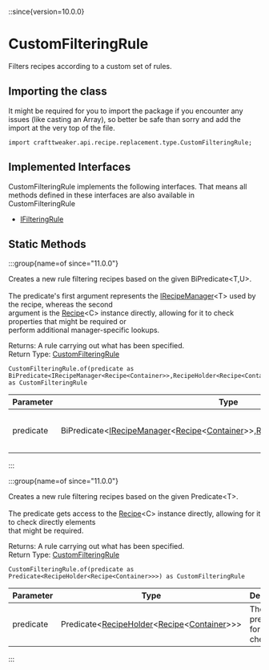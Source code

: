 ::since{version=10.0.0}
# CustomFilteringRule

Filters recipes according to a custom set of rules.

## Importing the class

It might be required for you to import the package if you encounter any issues (like casting an Array), so better be safe than sorry and add the import at the very top of the file.
```zenscript
import crafttweaker.api.recipe.replacement.type.CustomFilteringRule;
```


## Implemented Interfaces
CustomFilteringRule implements the following interfaces. That means all methods defined in these interfaces are also available in CustomFilteringRule

- [IFilteringRule](/vanilla/api/recipe/replacement/IFilteringRule)

## Static Methods

:::group{name=of since="11.0.0"}

Creates a new rule filtering recipes based on the given BiPredicate&lt;T,U&gt;. <br />  <br />  The predicate's first argument represents the [IRecipeManager](/vanilla/api/recipe/manager/IRecipeManager)&lt;T&gt; used by the recipe, whereas the second <br />  argument is the [Recipe](/vanilla/api/recipe/type/Recipe)&lt;C&gt; instance directly, allowing for it to check properties that might be required or <br />  perform additional manager-specific lookups.

Returns: A rule carrying out what has been specified.  
Return Type: [CustomFilteringRule](/vanilla/api/recipe/replacement/type/CustomFilteringRule)

```zenscript
CustomFilteringRule.of(predicate as BiPredicate<IRecipeManager<Recipe<Container>>,RecipeHolder<Recipe<Container>>>) as CustomFilteringRule
```

| Parameter |                                                                                                                                                                   Type                                                                                                                                                                    |         Description         |
|-----------|-------------------------------------------------------------------------------------------------------------------------------------------------------------------------------------------------------------------------------------------------------------------------------------------------------------------------------------------|-----------------------------|
| predicate | BiPredicate&lt;[IRecipeManager](/vanilla/api/recipe/manager/IRecipeManager)&lt;[Recipe](/vanilla/api/recipe/type/Recipe)&lt;[Container](/vanilla/api/world/Container)&gt;&gt;,[RecipeHolder](/vanilla/api/recipe/type/RecipeHolder)&lt;[Recipe](/vanilla/api/recipe/type/Recipe)&lt;[Container](/vanilla/api/world/Container)&gt;&gt;&gt; | The predicate for checking. |


:::

:::group{name=of since="11.0.0"}

Creates a new rule filtering recipes based on the given Predicate&lt;T&gt;. <br />  <br />  The predicate gets access to the [Recipe](/vanilla/api/recipe/type/Recipe)&lt;C&gt; instance directly, allowing for it to check directly elements <br />  that might be required.

Returns: A rule carrying out what has been specified.  
Return Type: [CustomFilteringRule](/vanilla/api/recipe/replacement/type/CustomFilteringRule)

```zenscript
CustomFilteringRule.of(predicate as Predicate<RecipeHolder<Recipe<Container>>>) as CustomFilteringRule
```

| Parameter |                                                                                   Type                                                                                   |         Description         |
|-----------|--------------------------------------------------------------------------------------------------------------------------------------------------------------------------|-----------------------------|
| predicate | Predicate&lt;[RecipeHolder](/vanilla/api/recipe/type/RecipeHolder)&lt;[Recipe](/vanilla/api/recipe/type/Recipe)&lt;[Container](/vanilla/api/world/Container)&gt;&gt;&gt; | The predicate for checking. |


:::

